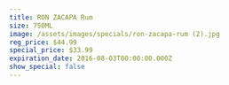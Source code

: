 ```yaml
---
title: RON ZACAPA Rum
size: 750ML
image: /assets/images/specials/ron-zacapa-rum (2).jpg
reg_price: $44.99
special_price: $33.99
expiration_date: 2016-08-03T00:00:00.000Z
show_special: false
---
```



